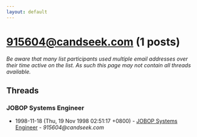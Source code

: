 ```yaml
---
layout: default
---
```


# 915604@candseek.com (1 posts)

_Be aware that many list participants used multiple email addresses over their time active on the list. As such this page may not contain all threads available._

## Threads

### JOBOP Systems Engineer
+ 1998-11-18 (Thu, 19 Nov 1998 02:51:17 +0800) - [JOBOP Systems Engineer](/archive/1998/11/4681214f1a0d0a69cbf04f43b80e04716d9a017a62eb2ddd297017fa1a7995d5) - _915604@candseek.com_


